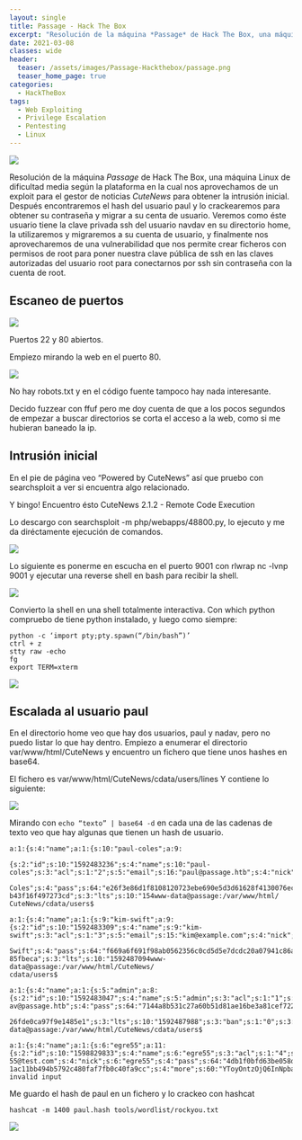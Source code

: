 ```yaml
---
layout: single
title: Passage - Hack The Box
excerpt: "Resolución de la máquina *Passage* de Hack The Box, una máquina Linux de dificultad media según la plataforma en la cual nos aprovechamos de un exploit para el gestor de noticias *CuteNews* para obtener la intrusión inicial. Después encontraremos el hash del usuario paul y lo crackearemos para obtener su contraseña y migrar a su centa de usuario. Veremos como éste usuario tiene la clave privada ssh del usuario navdav en su directorio home, la utilizaremos y migraremos a su cuenta de usuario, y finalmente nos aprovecharemos de una vulnerabilidad que nos permite crear ficheros con permisos de root para poner nuestra clave pública de ssh en las claves autorizadas del usuario root para conectarnos por ssh sin contraseña con la cuenta de root."
date: 2021-03-08
classes: wide
header:
  teaser: /assets/images/Passage-Hackthebox/passage.png
  teaser_home_page: true
categories:
  - HackTheBox
tags:
  - Web Exploiting
  - Privilege Escalation
  - Pentesting
  - Linux
---
```


![](/assets/images/Passage-Hackthebox/passage.png)

Resolución de la máquina *Passage* de Hack The Box, una máquina Linux de dificultad media según la plataforma en la cual nos aprovechamos de un exploit para el gestor de noticias *CuteNews* para obtener la intrusión inicial. Después encontraremos el hash del usuario paul y lo crackearemos para obtener su contraseña y migrar a su centa de usuario. Veremos como éste usuario tiene la clave privada ssh del usuario navdav en su directorio home, la utilizaremos y migraremos a su cuenta de usuario, y finalmente nos aprovecharemos de una vulnerabilidad que nos permite crear ficheros con permisos de root para poner nuestra clave pública de ssh en las claves autorizadas del usuario root para conectarnos por ssh sin contraseña con la cuenta de root.

## Escaneo de puertos

![](/assets/images/Passage-Hackthebox/nmap.png)

Puertos 22 y 80 abiertos.

Empiezo mirando la web en el puerto 80.

![](/assets/images/Passage-Hackthebox/web.png)

No hay robots.txt y en el código fuente tampoco hay nada interesante.

Decido fuzzear con ffuf pero me doy cuenta de que a los pocos segundos de empezar a buscar directorios se corta el acceso a la web, como si me hubieran baneado la ip.

## Intrusión inicial

En el pie de página veo “Powered by CuteNews” así que pruebo con searchsploit a ver si encuentra algo relacionado.

Y bingo! Encuentro ésto CuteNews 2.1.2 - Remote Code Execution

Lo descargo con searchsploit -m php/webapps/48800.py, lo ejecuto y me da diréctamente ejecución de comandos.

![](/assets/images/Passage-Hackthebox/cutenews.png)

Lo siguiente es ponerme en escucha en el puerto 9001 con rlwrap nc -lvnp 9001 y ejecutar una reverse shell en bash para recibir la shell.

![](/assets/images/Passage-Hackthebox/shell.png)

Convierto la shell en una shell totalmente interactiva.
Con which python compruebo de tiene python instalado, y luego como siempre:
```
python -c ‘import pty;pty.spawn(“/bin/bash”)’
ctrl + z
stty raw -echo
fg
export TERM=xterm
```

![](/assets/images/Passage-Hackthebox/interactiva.png)


## Escalada al usuario paul

En el directorio home veo que hay dos usuarios, paul y nadav, pero no puedo listar lo que hay dentro.
Empiezo a enumerar el directorio var/www/html/CuteNews y encuentro un fichero que tiene unos hashes en base64.

El fichero es var/www/html/CuteNews/cdata/users/lines
Y contiene lo siguiente:

![](/assets/images/Passage-Hackthebox/users.png)

Mirando con `echo “texto” | base64 -d` en cada una de las cadenas de texto veo que hay algunas que tienen un hash de usuario.

```
a:1:{s:4:"name";a:1:{s:10:"paul-coles";a:9:

{s:2:"id";s:10:"1592483236";s:4:"name";s:10:"paul-
coles";s:3:"acl";s:1:"2";s:5:"email";s:16:"paul@passage.htb";s:4:"nick";s:10:"Paul

Coles";s:4:"pass";s:64:"e26f3e86d1f8108120723ebe690e5d3d61628f4130076ec6c
b43f16f497273cd";s:3:"lts";s:10:"154www-data@passage:/var/www/html/
CuteNews/cdata/users$

a:1:{s:4:"name";a:1:{s:9:"kim-swift";a:9:{s:2:"id";s:10:"1592483309";s:4:"name";s:9:"kim-
swift";s:3:"acl";s:1:"3";s:5:"email";s:15:"kim@example.com";s:4:"nick";s:9:"Kim

Swift";s:4:"pass";s:64:"f669a6f691f98ab0562356c0cd5d5e7dcdc20a07941c86adcfce9af30
85fbeca";s:3:"lts";s:10:"1592487094www-data@passage:/var/www/html/CuteNews/
cdata/users$

a:1:{s:4:"name";a:1:{s:5:"admin";a:8:
{s:2:"id";s:10:"1592483047";s:4:"name";s:5:"admin";s:3:"acl";s:1:"1";s:5:"email";s:17:"nad
av@passage.htb";s:4:"pass";s:64:"7144a8b531c27a60b51d81ae16be3a81cef722e11b43a

26fde0ca97f9e1485e1";s:3:"lts";s:10:"1592487988";s:3:"ban";s:1:"0";s:3:"cnt";s:)www-
data@passage:/var/www/html/CuteNews/cdata/users$

a:1:{s:4:"name";a:1:{s:6:"egre55";a:11:
{s:2:"id";s:10:"1598829833";s:4:"name";s:6:"egre55";s:3:"acl";s:1:"4";s:5:"email";s:15:"egre
55@test.com";s:4:"nick";s:6:"egre55";s:4:"pass";s:64:"4db1f0bfd63be058d4ab04f18f6533
1ac11bb494b5792c480faf7fb0c40fa9cc";s:4:"more";s:60:"YToyOntzOjQ6InNpbase64:
invalid input
```

Me guardo el hash de paul en un fichero y lo crackeo con hashcat

`hashcat -m 1400 paul.hash tools/wordlist/rockyou.txt`

![](/assets/images/Passage-Hackthebox/hashcat.png)


